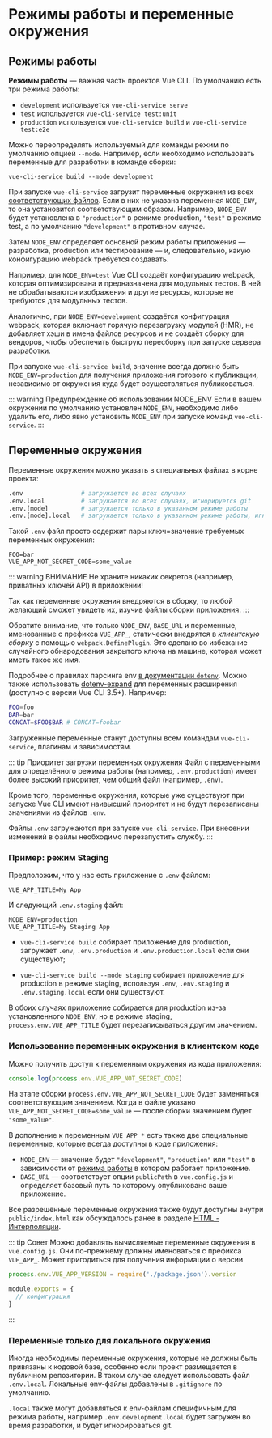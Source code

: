 # Режимы работы и переменные окружения

## Режимы работы

**Режимы работы** — важная часть проектов Vue CLI. По умолчанию есть три режима работы:

- `development` используется `vue-cli-service serve`
- `test` используется `vue-cli-service test:unit`
- `production` используется `vue-cli-service build` и `vue-cli-service test:e2e`

Можно переопределять используемый для команды режим по умолчанию опцией `--mode`. Например, если необходимо использовать переменные для разработки в команде сборки:

```
vue-cli-service build --mode development
```

При запуске `vue-cli-service` загрузит переменные окружения из всех [соответствующих файлов](#переменные-окружения). Если в них не указана переменная `NODE_ENV`, то она установится соответствующим образом. Например, `NODE_ENV` будет установлена в `"production"` в режиме production, `"test"` в режиме test, а по умолчанию `"development"` в противном случае.

Затем `NODE_ENV` определяет основной режим работы приложения — разработка, production или тестирование — и, следовательно, какую конфигурацию webpack требуется создавать.

Например, для `NODE_ENV=test` Vue CLI создаёт конфигурацию webpack, которая оптимизирована и предназначена для модульных тестов. В ней не обрабатываются изображения и другие ресурсы, которые не требуются для модульных тестов.

Аналогично, при `NODE_ENV=development` создаётся конфигурация webpack, которая включает горячую перезагрузку модулей (HMR), не добавляет хэши в имена файлов ресурсов и не создаёт сборку для вендоров, чтобы обеспечить быструю пересборку при запуске сервера разработки.

При запуске `vue-cli-service build`, значение всегда должно быть `NODE_ENV=production` для получения приложения готового к публикации, независимо от окружения куда будет осуществляться публиковаться.

::: warning Предупреждение об использовании NODE_ENV
Если в вашем окружении по умолчанию установлен `NODE_ENV`, необходимо либо удалить его, либо явно установить `NODE_ENV` при запуске команд `vue-cli-service`.
:::

## Переменные окружения

Переменные окружения можно указать в специальных файлах в корне проекта:

```bash
.env                # загружается во всех случаях
.env.local          # загружается во всех случаях, игнорируется git
.env.[mode]         # загружается только в указанном режиме работы
.env.[mode].local   # загружается только в указанном режиме работы, игнорируется git
```

Такой `.env` файл просто содержит пары ключ=значение требуемых переменных окружения:

```
FOO=bar
VUE_APP_NOT_SECRET_CODE=some_value
```

::: warning ВНИМАНИЕ
Не храните никаких секретов (например, приватных ключей API) в приложении!

Так как переменные окружения внедряются в сборку, то любой желающий сможет увидеть их, изучив файлы сборки приложения.
:::

Обратите внимание, что только `NODE_ENV`, `BASE_URL` и переменные, именованные с префикса `VUE_APP_`, статически внедрятся в *клиентскую сборку* с помощью `webpack.DefinePlugin`. Это сделано во избежание случайного обнародования закрытого ключа на машине, которая может иметь такое же имя.

Подробнее о правилах парсинга env [в документации `dotenv`](https://github.com/motdotla/dotenv#rules). Можно также использовать [dotenv-expand](https://github.com/motdotla/dotenv-expand) для переменных расширения (доступно с версии Vue CLI 3.5+). Например:

```bash
FOO=foo
BAR=bar
CONCAT=$FOO$BAR # CONCAT=foobar
```

Загруженные переменные станут доступны всем командам `vue-cli-service`, плагинам и зависимостям.

::: tip Приоритет загрузки переменных окружения
Файл с переменными для определённого режима работы (например, `.env.production`) имеет более высокий приоритет, чем общий файл (например, `.env`).

Кроме того, переменные окружения, которые уже существуют при запуске Vue CLI имеют наивысший приоритет и не будут перезаписаны значениями из файлов `.env`.

Файлы `.env` загружаются при запуске `vue-cli-service`. При внесении изменений в файлы необходимо перезапустить службу.
:::

### Пример: режим Staging

Предположим, что у нас есть приложение с `.env` файлом:

```
VUE_APP_TITLE=My App
```

И следующий `.env.staging` файл:

```
NODE_ENV=production
VUE_APP_TITLE=My Staging App
```

- `vue-cli-service build` собирает приложение для production, загружает `.env`, `.env.production` и `.env.production.local` если они существуют;

- `vue-cli-service build --mode staging` собирает приложение для production в режиме staging, используя `.env`, `.env.staging` и `.env.staging.local` если они существуют.

В обоих случаях приложение собирается для production из-за установленного `NODE_ENV`, но в режиме staging, `process.env.VUE_APP_TITLE` будет перезаписываться другим значением.

### Использование переменных окружения в клиентском коде

Можно получить доступ к переменным окружения из кода приложения:

```js
console.log(process.env.VUE_APP_NOT_SECRET_CODE)
```

На этапе сборки `process.env.VUE_APP_NOT_SECRET_CODE` будет заменяться соответствующим значением. Когда в файле указано `VUE_APP_NOT_SECRET_CODE=some_value` — после сборки значением будет `"some_value"`.

В дополнение к переменным `VUE_APP_*` есть также две специальные переменные, которые всегда доступны в коде приложения:

- `NODE_ENV` — значение будет `"development"`, `"production"` или `"test"` в зависимости от [режима работы](#режимы-работы) в котором работает приложение.
- `BASE_URL` — соответствует опции `publicPath` в `vue.config.js` и определяет базовый путь по которому опубликовано ваше приложение.

Все разрешённые переменные окружения также будут доступны внутри `public/index.html` как обсуждалось ранее в разделе [HTML - Интерполяции](./html-and-static-assets.md#интерпоnяции).

::: tip Совет
Можно добавлять вычисляемые переменные окружения в `vue.config.js`. Они по-прежнему должны именоваться с префикса `VUE_APP_`. Может пригодиться для получения информации о версии

```js
process.env.VUE_APP_VERSION = require('./package.json').version

module.exports = {
  // конфигурация
}
```
:::

### Переменные только для локального окружения

Иногда необходимы переменные окружения, которые не должны быть привязаны к кодовой базе, особенно если проект размещается в публичном репозитории. В таком случае следует использовать файл `.env.local`. Локальные env-файлы добавлены в `.gitignore` по умолчанию.

`.local` также могут добавляться к env-файлам специфичным для режима работы, например `.env.development.local` будет загружен во время разработки, и будет игнорироваться git.
